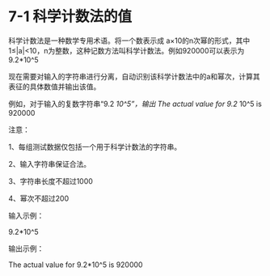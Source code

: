# 7-1 科学计数法的值
科学计数法是一种数学专用术语。将一个数表示成
a×10的n次幂的形式，其中1≤|a|<10，n为整数，这种记数方法叫科学计数法。例如920000可以表示为9.2*10^5

现在需要对输入的字符串进行分离，自动识别该科学计数法中的a和幂次，计算其表征的具体数值并输出该值。

例如，对于输入的复数字符串“9.2 _10^5”，输出 The actual value for 9.2_ 10^5 is 920000

注意：

1、每组测试数据仅包括一个用于科学计数法的字符串。

2、输入字符串保证合法。

3、字符串长度不超过1000

4、幂次不超过200

输入示例：

9.2*10^5

输出示例：

The actual value for 9.2*10^5 is 920000

